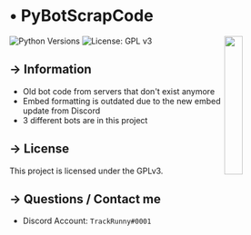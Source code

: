 <!-- MAIN TITLE -->
# • PyBotScrapCode

<!-- PICTURE -->
<img align="right" src="https://i.imgur.com/R3wyFNm.png" width=25%>

<!-- BADGES -->
![Python Versions](https://img.shields.io/badge/python-3.6%20%7C%203.7-blue?style=flat-square)
![License: GPL v3](https://img.shields.io/badge/License-GPLv3-blue.svg?style=flat-square)

<!-- KEY INFORMATION HEADER -->
## → Information

* Old bot code from servers that don't exist anymore
* Embed formatting is outdated due to the new embed update from Discord
* 3 different bots are in this project

<!-- LICENSE INFO -->
## → License

  This project is licensed under the GPLv3.

<!-- END OF README -->
## → Questions / Contact me

* Discord Account: `TrackRunny#0001`
